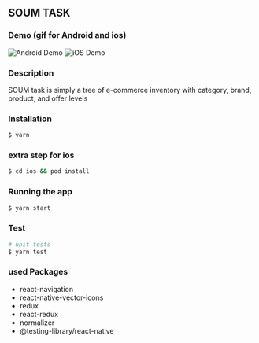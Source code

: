 <!-- add a title with SOUM TASK with head -->
<!-- add a description for the task: SOUM task is simply a tree of e-commerce inventory with category, brand, product, and offer levels -->

## SOUM TASK

### Demo (gif for Android and ios)

![Android Demo](https://drive.google.com/file/d/1eIHAQss8C3M6XPp2AoH1vAJ34aoNwPHf/view?usp=sharing)
![iOS Demo](https://drive.google.com/file/d/1HUbvT64TMkeinOZCSwxyL7CKItFexsjK/view?usp=sharing)


### Description

SOUM task is simply a tree of e-commerce inventory with category, brand, product, and offer levels

### Installation

```bash
$ yarn
```

### extra step for ios

```bash
$ cd ios && pod install
```

### Running the app

```bash
$ yarn start
```

### Test

```bash
# unit tests
$ yarn test
```

### used Packages

- react-navigation
- react-native-vector-icons
- redux
- react-redux
- normalizer
- @testing-library/react-native
